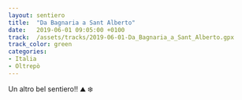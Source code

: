 ```yaml
---
layout: sentiero
title:  "Da Bagnaria a Sant Alberto"
date:   2019-06-01 09:05:00 +0100
track:  /assets/tracks/2019-06-01-Da_Bagnaria_a_Sant_Alberto.gpx
track_color: green
categories:
- Italia
- Oltrepò
---
```


Un altro bel sentiero!! :mountain: :snowflake: